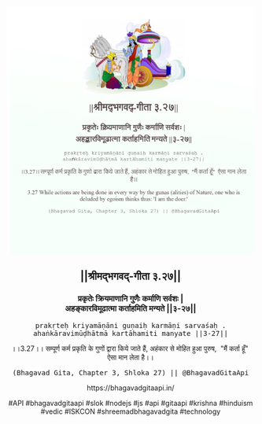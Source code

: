 <img src="../../asset/BG_3_27.png"/>
<center><h2>||श्रीमद्‍भगवद्‍-गीता ३.२७||</h2>
<h3>प्रकृतेः क्रियमाणानि गुणैः कर्माणि सर्वशः |<br/>अहङ्कारविमूढात्मा कर्ताहमिति मन्यते ||३-२७||</h3>
<pre>prakṛteḥ kriyamāṇāni guṇaiḥ karmāṇi sarvaśaḥ .<br/>ahaṅkāravimūḍhātmā kartāhamiti manyate ||3-27||</pre>
<p>।।3.27।। सम्पूर्ण कर्म प्रकृति के गुणों द्वारा किये जाते हैं, अहंकार से मोहित हुआ पुरुष,  "मैं कर्ता हूँ"  ऐसा मान लेता है।।</p>
<pre>(Bhagavad Gita, Chapter 3, Shloka 27) || @BhagavadGitaApi</pre><p>https://bhagavadgitaapi.in/</p><p>#API #bhagavadgitaapi #slok #nodejs #js #api #gitaapi #krishna #hinduism #vedic #ISKCON #shreemadbhagavadgita #technology</p></center>